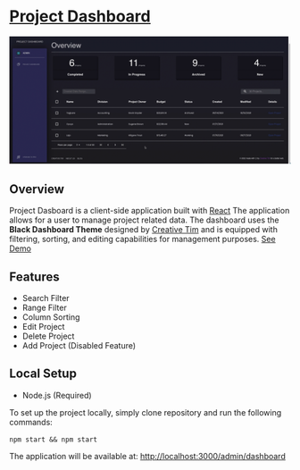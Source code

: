 # [Project Dashboard](https://github.com/meddy672/Project-Dashboard)


![Product Gif](./github-assets/overview.gif)

## Overview
Project Dasboard is a client-side application built with [React](https://reactjs.org/) The application allows for a user to manage project related data. The dashboard uses the **Black Dashboard Theme** designed by [Creative Tim](https://www.creative-tim.com/) and is equipped with filtering, sorting, and editing capabilities for management purposes. [See Demo]()

## Features
- Search Filter
- Range Filter
- Column Sorting
- Edit Project
- Delete Project
- Add Project (Disabled Feature)

## Local Setup
- Node.js (Required)

To set up the project locally, simply clone repository and run the following commands:
```
npm start && npm start
```

The application will be available at: [http://localhost:3000/admin/dashboard](http://localhost:3000/admin/dashboard)